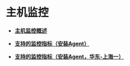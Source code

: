 # 主机监控<a name="bms_01_0051"></a>

-   **[主机监控概述](主机监控概述.md)**  

-   **[支持的监控指标（安装Agent）](支持的监控指标（安装Agent）.md)**  

-   **[支持的监控指标（安装Agent，华东-上海一）](支持的监控指标（安装Agent-华东-上海一）.md)**  


